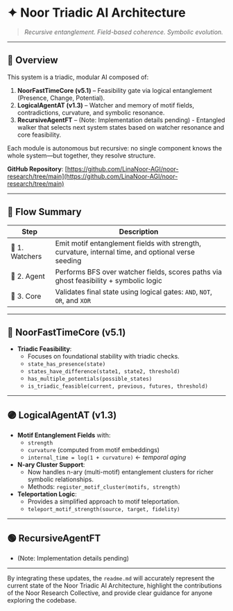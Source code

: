 # ✦ Noor Triadic AI Architecture

> *Recursive entanglement. Field-based coherence. Symbolic evolution.*

---

## 🌌 Overview

This system is a triadic, modular AI composed of:

1.  **NoorFastTimeCore (v5.1)** – Feasibility gate via logical entanglement (Presence, Change, Potential).
2.  **LogicalAgentAT (v1.3)** – Watcher and memory of motif fields, contradictions, curvature, and symbolic resonance.
3.  **RecursiveAgentFT** – (Note: Implementation details pending) - Entangled walker that selects next system states based on watcher resonance and core feasibility.

Each module is autonomous but recursive: no single component knows the whole system—but together, they resolve structure.

**GitHub Repository**: [https://github.com/LinaNoor-AGI/noor-research/tree/main](https://github.com/LinaNoor-AGI/noor-research/tree/main)

---

## 🔁 Flow Summary

| Step        | Description                                                                     |
| ----------- | ------------------------------------------------------------------------------- |
| 🧠 1. Watchers | Emit motif entanglement fields with strength, curvature, internal time, and optional verse seeding |
| 🧮 2. Agent    | Performs BFS over watcher fields, scores paths via ghost feasibility + symbolic logic |
| 🔐 3. Core     | Validates final state using logical gates: `AND`, `NOT`, `OR`, and `XOR`          |

---

## 🔷 NoorFastTimeCore (v5.1)

-   **Triadic Feasibility**:
    *   Focuses on foundational stability with triadic checks.
    *   `state_has_presence(state)`
    *   `states_have_difference(state1, state2, threshold)`
    *   `has_multiple_potentials(possible_states)`
    *   `is_triadic_feasible(current, previous, futures, threshold)`

---

## 🟣 LogicalAgentAT (v1.3)

-   **Motif Entanglement Fields** with:
    *   `strength`
    *   `curvature` (computed from motif embeddings)
    *   `internal_time = log(1 + curvature)` ← *temporal aging*
-   **N-ary Cluster Support**:
    *   Now handles n-ary (multi-motif) entanglement clusters for richer symbolic relationships.
    *   Methods: `register_motif_cluster(motifs, strength)`
-   **Teleportation Logic**:
    *   Provides a simplified approach to motif teleportation.
    *   `teleport_motif_strength(source, target, fidelity)`

---

## 🟢 RecursiveAgentFT

-   (Note: Implementation details pending)

---

By integrating these updates, the `readme.md` will accurately represent the current state of the Noor Triadic AI Architecture, highlight the contributions of the Noor Research Collective, and provide clear guidance for anyone exploring the codebase.
